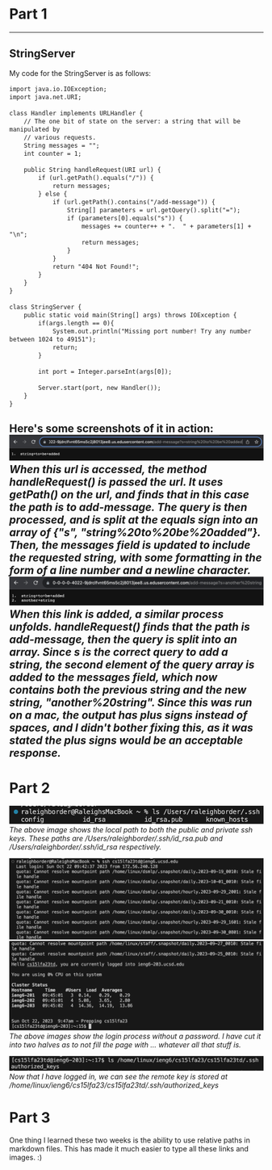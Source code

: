 # Part 1
---
## StringServer
My code for the StringServer is as follows:
```
import java.io.IOException;
import java.net.URI;

class Handler implements URLHandler {
    // The one bit of state on the server: a string that will be manipulated by
    // various requests.
    String messages = "";
    int counter = 1;

    public String handleRequest(URI url) {
        if (url.getPath().equals("/")) {
            return messages;
        } else {
            if (url.getPath().contains("/add-message")) {
                String[] parameters = url.getQuery().split("=");
                if (parameters[0].equals("s")) {
                    messages += counter++ + ".  " + parameters[1] + "\n";
                    return messages;
                }
            }
            return "404 Not Found!";
        }
    }
}

class StringServer {
    public static void main(String[] args) throws IOException {
        if(args.length == 0){
            System.out.println("Missing port number! Try any number between 1024 to 49151");
            return;
        }

        int port = Integer.parseInt(args[0]);

        Server.start(port, new Handler());
    }
}
```
Here's some screenshots of it in action:
![use 1](./lab-2-imgs/first-string.png)
_When this url is accessed, the method handleRequest() is passed the url.  It uses getPath() on the url, and finds that in this case the path is to add-message.  The query is then processed, and is split at the equals sign into an array of {"s", "string%20to%20be%20added"}.  Then, the messages field is updated to include the requested string, with some formatting in the form of a line number and a newline character._
![use 2](./lab-2-imgs/second-string.png)
_When this link is added, a similar process unfolds.  handleRequest() finds that the path is add-message, then the query is split into an array.  Since s is the correct query to add a string, the second element of the query array is added to the messages field, which now contains both the previous string and the new string, "another%20string".  Since this was run on a mac, the output has plus signs instead of spaces, and I didn't bother fixing this, as it was stated the plus signs would be an acceptable response._
---
# Part 2
![local ssh key](./lab-2-imgs/SSH-local.png)
_The above image shows the local path to both the public and private ssh keys.  These paths are /Users/raleighborder/.ssh/id_rsa.pub and /Users/raleighborder/.ssh/id_rsa respectively._

![login pt 1](./lab-2-imgs/SSH-login.png)
![login pt 2](./lab-2-imgs/SSH-login-2.png)
_The above images show the login process without a password.  I have cut it into two halves as to not fill the page with ... whatever all that stuff is._

![remote ssh key](./lab-2-imgs/SSH-remote.png)
_Now that I have logged in, we can see the remote key is stored at /home/linux/ieng6/cs15lfa23/cs15lfa23td/.ssh/authorized_keys_
# Part 3
One thing I learned these two weeks is the ability to use relative paths in markdown files.  This has made it much easier to type all these links and images.  :)
